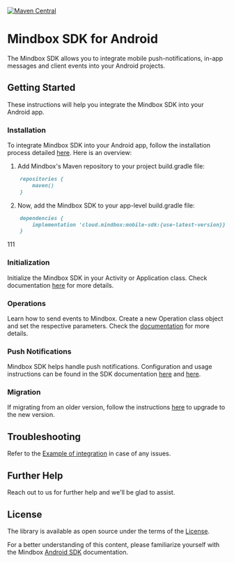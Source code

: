 [![Maven Central](https://maven-badges.herokuapp.com/maven-central/cloud.mindbox/mobile-sdk/badge.svg)](https://central.sonatype.com/artifact/cloud.mindbox/mobile-sdk)

# Mindbox SDK for Android

The Mindbox SDK allows you to integrate mobile push-notifications, in-app messages and client events into your Android projects.

## Getting Started

These instructions will help you integrate the Mindbox SDK into your Android app.

### Installation

To integrate Mindbox SDK into your Android app, follow the installation process detailed [here](https://developers.mindbox.ru/docs/androidhuawei-native-sdk). Here is an overview:

1. Add Mindbox's Maven repository to your project build.gradle file:
```markdown
    repositories {
        maven()
    }
```
2. Now, add the Mindbox SDK to your app-level build.gradle file:
```markdown
    dependencies {
        implementation 'cloud.mindbox:mobile-sdk:{use-latest-version}}'
    }
```
111
### Initialization

Initialize the Mindbox SDK in your Activity or Application class. Check documentation [here](https://developers.mindbox.ru/docs/android-sdk-initialization) for more details.


### Operations

Learn how to send events to Mindbox. Create a new Operation class object and set the respective parameters. Check the [documentation](https://developers.mindbox.ru/docs/android-integration-of-actions) for more details.

### Push Notifications

Mindbox SDK helps handle push notifications. Configuration and usage instructions can be found in the SDK documentation [here](https://developers.mindbox.ru/docs/huawei-send-push-notifications) and [here](https://developers.mindbox.ru/docs/firebase-send-push-notifications).

### Migration

If migrating from an older version, follow the instructions [here](https://developers.mindbox.ru/docs/v1-v2-android-sdk) to upgrade to the new version.

## Troubleshooting

Refer to the [Example of integration](https://github.com/mindbox-cloud/android-sdk/tree/develop/example) in case of any issues.

## Further Help

Reach out to us for further help and we'll be glad to assist.

## License

The library is available as open source under the terms of the [License](https://github.com/mindbox-cloud/android-sdk/blob/master/LICENSE.md).

For a better understanding of this content, please familiarize yourself with the Mindbox [Android SDK](https://developers.mindbox.ru/docs/androidhuawei-native-sdk) documentation.
